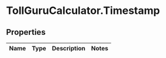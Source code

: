 # TollGuruCalculator.Timestamp

## Properties
Name | Type | Description | Notes
------------ | ------------- | ------------- | -------------

